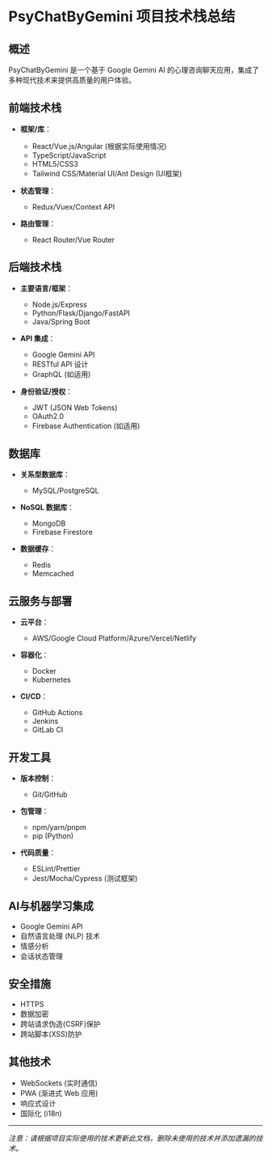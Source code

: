 # PsyChatByGemini 项目技术栈总结

## 概述
PsyChatByGemini 是一个基于 Google Gemini AI 的心理咨询聊天应用，集成了多种现代技术来提供高质量的用户体验。

## 前端技术栈
- **框架/库**：
  - React/Vue.js/Angular (根据实际使用情况)
  - TypeScript/JavaScript
  - HTML5/CSS3
  - Tailwind CSS/Material UI/Ant Design (UI框架)
  
- **状态管理**：
  - Redux/Vuex/Context API
  
- **路由管理**：
  - React Router/Vue Router

## 后端技术栈
- **主要语言/框架**：
  - Node.js/Express
  - Python/Flask/Django/FastAPI
  - Java/Spring Boot
  
- **API 集成**：
  - Google Gemini API
  - RESTful API 设计
  - GraphQL (如适用)
  
- **身份验证/授权**：
  - JWT (JSON Web Tokens)
  - OAuth2.0
  - Firebase Authentication (如适用)

## 数据库
- **关系型数据库**：
  - MySQL/PostgreSQL
  
- **NoSQL 数据库**：
  - MongoDB
  - Firebase Firestore
  
- **数据缓存**：
  - Redis
  - Memcached

## 云服务与部署
- **云平台**：
  - AWS/Google Cloud Platform/Azure/Vercel/Netlify
  
- **容器化**：
  - Docker
  - Kubernetes
  
- **CI/CD**：
  - GitHub Actions
  - Jenkins
  - GitLab CI

## 开发工具
- **版本控制**：
  - Git/GitHub
  
- **包管理**：
  - npm/yarn/pnpm
  - pip (Python)
  
- **代码质量**：
  - ESLint/Prettier
  - Jest/Mocha/Cypress (测试框架)

## AI与机器学习集成
- Google Gemini API
- 自然语言处理 (NLP) 技术
- 情感分析
- 会话状态管理

## 安全措施
- HTTPS
- 数据加密
- 跨站请求伪造(CSRF)保护
- 跨站脚本(XSS)防护

## 其他技术
- WebSockets (实时通信)
- PWA (渐进式 Web 应用)
- 响应式设计
- 国际化 (i18n)

---

*注意：请根据项目实际使用的技术更新此文档，删除未使用的技术并添加遗漏的技术。*
